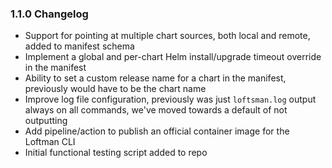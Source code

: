 ### 1.1.0 Changelog

* Support for pointing at multiple chart sources, both local and remote, added to manifest schema
* Implement a global and per-chart Helm install/upgrade timeout override in the manifest
* Ability to set a custom release name for a chart in the manifest, previously would have to be the chart name
* Improve log file configuration, previously was just `loftsman.log` output always on all commands, we've moved towards a default of not outputting
* Add pipeline/action to publish an official container image for the Loftman CLI
* Initial functional testing script added to repo
